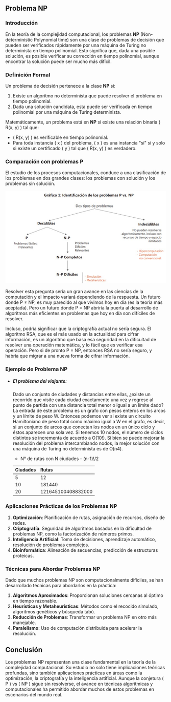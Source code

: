 ## Problema NP

### Introducción
En la teoría de la complejidad computacional, los problemas **NP** (Non-deterministic Polynomial time) son una clase de problemas de decisión que pueden ser verificados rápidamente por una máquina de Turing no determinista en tiempo polinomial. Esto significa que, dada una posible solución, es posible verificar su corrección en tiempo polinomial, aunque encontrar la solución puede ser mucho más difícil.

### Definición Formal
Un problema de decisión pertenece a la clase **NP** si:
1. Existe un algoritmo no determinista que puede resolver el problema en tiempo polinomial.
2. Dada una solución candidata, esta puede ser verificada en tiempo polinomial por una máquina de Turing determinista.

Matemáticamente, un problema está en **NP** si existe una relación binaria \( R(x, y) \) tal que:
- \( R(x, y) \) es verificable en tiempo polinomial.
- Para toda instancia \( x \) del problema, \( x \) es una instancia "sí" si y solo si existe un certificado \( y \) tal que \( R(x, y) \) es verdadero.

### Comparación con problemas P

El estudio de los procesos computacionales, conduce a una clasificación de los problemas en dos grandes clases: los problemas con solución y los problemas sin solución.

![P vs NP](pvsnp.jpg)

Resolver esta pregunta sería un gran avance en las ciencias de la computación y el impacto variará dependiendo de la respuesta. Un futuro donde P ≠ NP, es muy parecido al que vivimos hoy en día (es la teoría más aceptada). Pero un futuro donde P = NP abriría la puerta al desarrollo de algoritmos más eficientes en problemas que hoy en día son difíciles de resolver.

Incluso, podría significar que la criptografía actual no sería segura. El algoritmo RSA, que es el más usado en la actualidad para cifrar información, es un algoritmo que basa esa seguridad en la dificultad de resolver una operación matemática, y lo fácil que es verificar esa operación. Pero si de pronto P = NP, entonces RSA no sería seguro, y habría que migrar a una nueva forma de cifrar información.



### Ejemplo de Problema NP

- ##### El problema del viajante: 
  Dado un conjunto de ciudades y distancias entre ellas, ¿existe un recorrido que visite cada ciudad exactamente una vez y regrese al punto de partida con una distancia total menor o igual a un límite dado?
    La entrada de este problema es un grafo con pesos enteros en los arcos y un límite de peso W. Entonces podemos ver si existe un circuito Hamiltoniano de peso total como máximo igual a W en el grafo, es decir, si un conjunto de arcos que conectan los nodos en un único ciclo y éstos aparecen una sola vez. Si tenemos 10 nodos, el número de ciclos distintos se incrementa de acuerdo a O(10!). Si bien se puede mejorar la resolución del problema intercambiando nodos, la mejor solución con una máquina de Turing no determinista es de O(n4). 

    - N° de rutas con N ciudades - (n-1)!/2

    | Ciudades | Rutas |
    |----------|-------|
    | 5        | 12    |
    | 10       | 181440|
    | 20       | 121645100408832000 |

### Aplicaciones Prácticas de los Problemas NP
1. **Optimización**: Planificación de rutas, asignación de recursos, diseño de redes.
2. **Criptografía**: Seguridad de algoritmos basados en la dificultad de problemas NP, como la factorización de números primos.
3. **Inteligencia Artificial**: Toma de decisiones, aprendizaje automático, resolución de problemas complejos.
4. **Bioinformática**: Alineación de secuencias, predicción de estructuras proteicas.

### Técnicas para Abordar Problemas NP
Dado que muchos problemas NP son computacionalmente difíciles, se han desarrollado técnicas para abordarlos en la práctica:
1. **Algoritmos Aproximados**: Proporcionan soluciones cercanas al óptimo en tiempo razonable.
2. **Heurísticas y Metaheurísticas**: Métodos como el recocido simulado, algoritmos genéticos y búsqueda tabú.
3. **Reducción de Problemas**: Transformar un problema NP en otro más manejable.
4. **Paralelismo**: Uso de computación distribuida para acelerar la resolución.


## Conclusión
Los problemas NP representan una clase fundamental en la teoría de la complejidad computacional. Su estudio no solo tiene implicaciones teóricas profundas, sino también aplicaciones prácticas en áreas como la optimización, la criptografía y la inteligencia artificial. Aunque la conjetura \( P \) vs \( NP \) sigue sin resolverse, el avance en técnicas algorítmicas y computacionales ha permitido abordar muchos de estos problemas en escenarios del mundo real.
